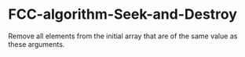 # FCC-algorithm-Seek-and-Destroy
Remove all elements from the initial array that are of the same value as these arguments.
